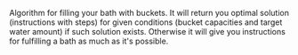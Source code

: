 Algorithm for filling your bath with buckets. It will return you optimal solution (instructions with steps) for given conditions (bucket capacities and target water amount) if such solution exists. Otherwise it will give you instructions for fulfilling a bath as much as it's possible.
